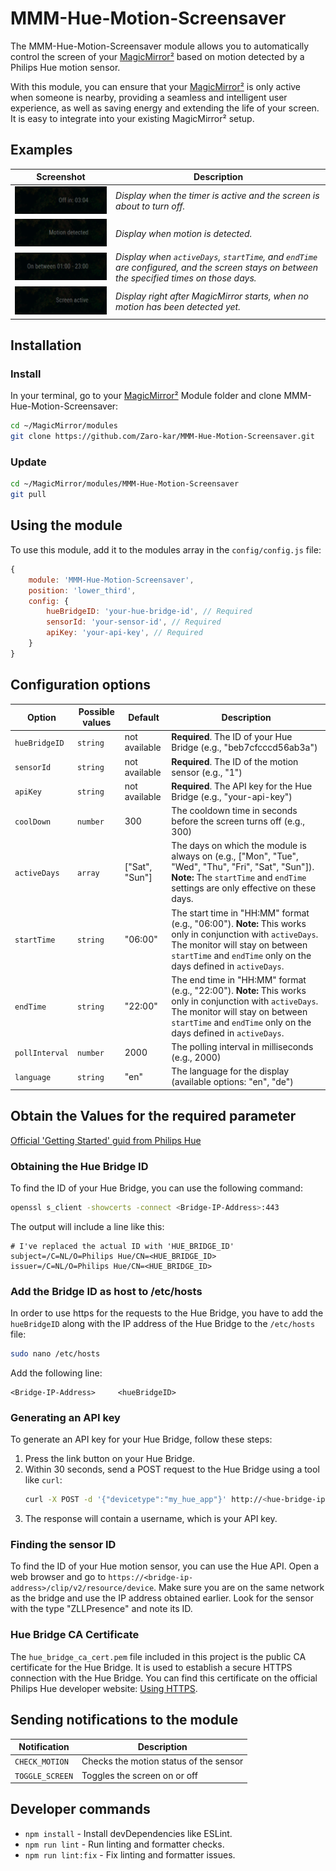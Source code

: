# MMM-Hue-Motion-Screensaver

The MMM-Hue-Motion-Screensaver module allows you to automatically control the screen of your [MagicMirror²][mm] based on motion detected by a Philips Hue motion sensor.

With this module, you can ensure that your [MagicMirror²][mm] is only active when someone is nearby, providing a seamless and intelligent user experience, as well as saving energy and extending the life of your screen. It is easy to integrate into your existing MagicMirror² setup.

## Examples

| Screenshot | Description |
|------------|-------------|
| ![Screenshot 0](./screenshots/screenshot_0.png) | *Display when the timer is active and the screen is about to turn off.* |
| ![Screenshot 1](./screenshots/screenshot_1.png) | *Display when motion is detected.* |
| ![Screenshot 2](./screenshots/screenshot_2.png) | *Display when `activeDays`, `startTime`, and `endTime` are configured, and the screen stays on between the specified times on those days.* |
| ![Screenshot 3](./screenshots/screenshot_3.png) | *Display right after MagicMirror starts, when no motion has been detected yet.* |

## Installation

### Install

In your terminal, go to your [MagicMirror²][mm] Module folder and clone MMM-Hue-Motion-Screensaver:

```bash
cd ~/MagicMirror/modules
git clone https://github.com/Zaro-kar/MMM-Hue-Motion-Screensaver.git
```

### Update

```bash
cd ~/MagicMirror/modules/MMM-Hue-Motion-Screensaver
git pull
```

## Using the module

To use this module, add it to the modules array in the `config/config.js` file:

```js
{
    module: 'MMM-Hue-Motion-Screensaver',
    position: 'lower_third',
    config: {
        hueBridgeID: 'your-hue-bridge-id', // Required
        sensorId: 'your-sensor-id', // Required
        apiKey: 'your-api-key', // Required
    }
}
```

## Configuration options

Option|Possible values|Default|Description
------|------|------|-----------
`hueBridgeID`|`string`|not available|**Required**. The ID of your Hue Bridge (e.g., "beb7cfcccd56ab3a")
`sensorId`|`string`|not available|**Required**. The ID of the motion sensor (e.g., "1")
`apiKey`|`string`|not available|**Required**. The API key for the Hue Bridge (e.g., "your-api-key")
`coolDown`|`number`|300|The cooldown time in seconds before the screen turns off (e.g., 300)
`activeDays`|`array`|["Sat", "Sun"]|The days on which the module is always on (e.g., ["Mon", "Tue", "Wed", "Thu", "Fri", "Sat", "Sun"]). **Note:** The `startTime` and `endTime` settings are only effective on these days.
`startTime`|`string`|"06:00"|The start time in "HH:MM" format (e.g., "06:00"). **Note:** This works only in conjunction with `activeDays`. The monitor will stay on between `startTime` and `endTime` only on the days defined in `activeDays`.
`endTime`|`string`|"22:00"|The end time in "HH:MM" format (e.g., "22:00"). **Note:** This works only in conjunction with `activeDays`. The monitor will stay on between `startTime` and `endTime` only on the days defined in `activeDays`.
`pollInterval`|`number`|2000|The polling interval in milliseconds (e.g., 2000)
`language`|`string`|"en"|The language for the display (available options: "en", "de")

## Obtain the Values for the required parameter

[Official 'Getting Started' guid from Philips Hue](https://developers.meethue.com/develop/hue-api-v2/getting-started/)

### Obtaining the Hue Bridge ID

To find the ID of your Hue Bridge, you can use the following command:

```bash
openssl s_client -showcerts -connect <Bridge-IP-Address>:443
```

The output will include a line like this:

```
# I've replaced the actual ID with 'HUE_BRIDGE_ID'
subject=/C=NL/O=Philips Hue/CN=<HUE_BRIDGE_ID>
issuer=/C=NL/O=Philips Hue/CN=<HUE_BRIDGE_ID>
```

### Add the Bridge ID as host to /etc/hosts

In order to use https for the requests to the Hue Bridge, you have to add the `hueBridgeID` along with the IP address of the Hue Bridge to the `/etc/hosts` file:

```bash
sudo nano /etc/hosts
```

Add the following line:

```
<Bridge-IP-Address>     <hueBridgeID>
```

### Generating an API key

To generate an API key for your Hue Bridge, follow these steps:
1. Press the link button on your Hue Bridge.
2. Within 30 seconds, send a POST request to the Hue Bridge using a tool like `curl`:
   ```bash
   curl -X POST -d '{"devicetype":"my_hue_app"}' http://<hue-bridge-ip>/api
   ```
3. The response will contain a username, which is your API key.

### Finding the sensor ID

To find the ID of your Hue motion sensor, you can use the Hue API. Open a web browser and go to `https://<bridge-ip-address>/clip/v2/resource/device`. Make sure you are on the same network as the bridge and use the IP address obtained earlier. Look for the sensor with the type "ZLLPresence" and note its ID.

### Hue Bridge CA Certificate

The `hue_bridge_ca_cert.pem` file included in this project is the public CA certificate for the Hue Bridge. It is used to establish a secure HTTPS connection with the Hue Bridge. You can find this certificate on the official Philips Hue developer website: [Using HTTPS](https://developers.meethue.com/develop/application-design-guidance/using-https/).

## Sending notifications to the module

Notification|Description
------|-----------
`CHECK_MOTION`|Checks the motion status of the sensor
`TOGGLE_SCREEN`|Toggles the screen on or off

## Developer commands

- `npm install` - Install devDependencies like ESLint.
- `npm run lint` - Run linting and formatter checks.
- `npm run lint:fix` - Fix linting and formatter issues.

[mm]: https://github.com/MagicMirrorOrg/MagicMirror